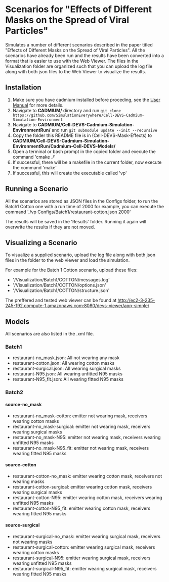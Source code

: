 # Scenarios for "Effects of Different Masks on the Spread of Viral Particles"

Simulates a number of different scenarios described in the paper titled "Effects of Different Masks on the Spread of Viral Particles". All the scenarios have already been run and the results have been converted into a format that is easier to use with the Web Viewer. The files in the Visualization folder are organized such that you can upload the log file along with both json files to the Web Viewer to visualize the results.

## Installation

1. Make sure you have cadmium installed before proceding, see the [User Manual](http://www.sce.carleton.ca/courses/sysc-5104/lib/exe/fetch.php?media=cadmium.pdf) for more details.
2. Navigate to **CADMIUM/** directory and run `git clone https://github.com/SimulationEverywhere/Cell-DEVS-Cadmium-Simulation-Environment`
3. Navigate to **CADMIUM/Cell-DEVS-Cadmium-Simulation-EnvironmentRun/** and run `git submodule update --init --recursive`
4. Copy the folder this README file is in (Cell-DEVS-Mask-Effects) to **CADMIUM/Cell-DEVS-Cadmium-Simulation-EnvironmentRun/Cadmium-Cell-DEVS-Models/**
5. Open a terminal or bash prompt in the copied folder and execute the command 'cmake ./'
6. If successful, there will be a makefile in the current folder, now execute the command 'make'
7. If successful, this will create the executable called 'vp'

## Running a Scenario

All the scenarios are stored as JSON files in the Configs folder, to run the Batch1 Cotton one with a run time of 2000 for example, you can execute the command './vp Configs/Batch1/restaurant-cotton.json 2000'

The results will be saved in the 'Results' folder. Running it again will overwrite the results if they are not moved.

## Visualizing a Scenario

To visualize a supplied scenario, upload the log file along with both json files in the folder to the web viewer and load the simulation.

For example for the Batch 1 Cotton scenario, upload these files:
- '/Visualization/Batch1/COTTON/messages.log'
- '/Visualization/Batch1/COTTON/options.json'
- '/Visualization/Batch1/COTTON/structure.json'

The preffered and tested web viewer can be found at http://ec2-3-235-245-192.compute-1.amazonaws.com:8080/devs-viewer/app-simple/

## Models

All scenarios are also listed in the .xml file.

### Batch1

- restaurant-no_mask.json: All not wearing any mask
- restaurant-cotton.json: All wearing cotton masks
- restaurant-surgical.json: All wearing surgical masks
- restaurant-N95.json: All wearing unfitted N95 masks
- restaurant-N95_fit.json: All wearing fitted N95 masks

### Batch2

#### source-no_mask

- restaurant-no_mask-cotton: emitter not wearing mask, receivers wearing cotton masks
- restaurant-no_mask-surgical: emitter not wearing mask, receivers wearing surgical masks
- restaurant-no_mask-N95: emitter not wearing mask, receivers wearing unfitted N95 masks
- restaurant-no_mask-N95_fit: emitter not wearing mask, receivers wearing fitted N95 masks

#### source-cotton

- restaurant-cotton-no_mask: emitter wearing cotton mask, receivers not wearing masks
- restaurant-cotton-surgical: emitter wearing cotton mask, receivers wearing surgical masks
- restaurant-cotton-N95: emitter wearing cotton mask, receivers wearing unfitted N95 masks
- restaurant-cotton-N95_fit: emitter wearing cotton mask, receivers wearing fitted N95 masks

#### source-surgical

- restaurant-surgical-no_mask: emitter wearing surgical mask, receivers not wearing masks
- restaurant-surgical-cotton: emitter wearing surgical mask, receivers wearing cotton masks
- restaurant-surgical-N95: emitter wearing surgical mask, receivers wearing unfitted N95 masks
- restaurant-surgical-N95_fit: emitter wearing surgical mask, receivers wearing fitted N95 masks
